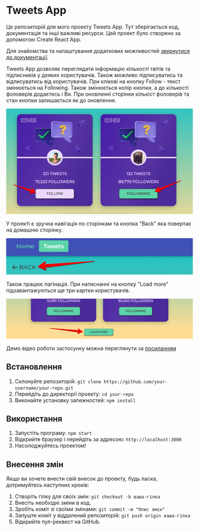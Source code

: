 # Tweets App

Це репозиторій для мого проекту Tweets App. Тут зберігається код, документація
та інші важливі ресурси. Цей проект було створено за допомогою Create React App.

Для знайомства та налаштування додаткових можливостей
[звернутися до документації](https://facebook.github.io/create-react-app/docs/getting-started).

Tweets App дозволяє переглядати інформацію кількості твітів та підписників у
деяких користувачів. Також можливо підписуватись та відписуватись від
користувачів. При клікові на кнопку Follow - текст змінюється на Following.
Також змінюється колір кнопки, а до кількості фоловерів додаєтесь і Ви. При
оновленні сторінки кількіст фоловерів та стан кнопки залишається як до
оновлення.

![Button 'Followin' & 'Follow'](./assets/button_Following.png)

У проекті є зручна навігація по сторінкам та кнопка "Back" яка повертає на
домашню сторінку.

![Button 'Back'](./assets/button_Back.png)

Також працює пагінація. При натиснанні на кнопку "Load more" підзавантажуються
ще три картки користувачів.

![Button 'Load more'](./assets/button_Load_more.png)

Демо відео роботи застосунку можна переглянути за
[посиланням](https://monosnap.com/file/c2UNx3vc5rziGndwQGviPzVIsBjqHe)

## Встановлення

1. Склонуйте репозиторій:
   `git clone https://github.com/your-username/your-repo.git`
2. Перейдіть до директорії проекту: `cd your-repo`
3. Виконайте установку залежностей: `npm install`

## Використання

1. Запустіть програму: `npm start`
2. Відкрийте браузер і перейдіть за адресою: `http://localhost:3000`
3. Насолоджуйтесь проектом!

## Внесення змін

Якщо ви хочете внести свій внесок до проекту, будь ласка, дотримуйтесь наступних
кроків:

1. Створіть гілку для своїх змін: `git checkout -b ваша-гілка`
2. Внесіть необхідні зміни в код.
3. Зробіть коміт зі своїми змінами: `git commit -m "Опис змін"`
4. Запуште коміт у віддалений репозиторій: `git push origin ваша-гілка`
5. Відкрийте пул-реквест на GitHub.
